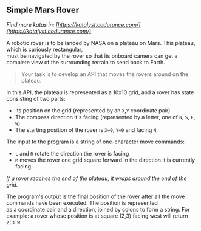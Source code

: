 ## Simple Mars Rover

_Find more katas in: [https://katalyst.codurance.com/](https://katalyst.codurance.com/)_

A robotic rover is to be landed by NASA on a plateau on Mars. This plateau, which is curiously rectangular,</br> must be
navigated by the rover so that its onboard camera can get a complete view of the surrounding terrain to send back to
Earth.

> Your task is to develop an API that moves the rovers around on the plateau.

In this API, the plateau is represented as a 10x10 grid, and a rover has state consisting of two parts:

- Its position on the grid (represented by an `X`,`Y` coordinate pair)
- The compass direction it's facing (represented by a letter, one of `N`, `S`, `E`, `W`)
- The starting position of the rover is `X=0`, `Y=0` and facing `N`.

The input to the program is a string of one-character move commands:

- `L` and `R` rotate the direction the rover is facing
- `M` moves the rover one grid square forward in the direction it is currently facing

_If a rover reaches the end of the plateau, it wraps around the end of the grid._

The program's output is the final position of the rover after all the move commands have been executed. The position is
represented </br> as a coordinate pair and a direction, joined by colons to form a string. For example: a rover whose position
is at square (2,3) facing west will return `2:3:W`.
